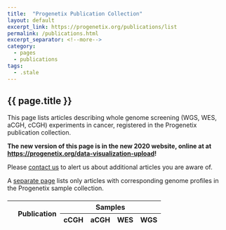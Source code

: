 ```yaml
---
title:  "Progenetix Publication Collection"
layout: default
excerpt_link: https://progenetix.org/publications/list
permalink: /publications.html
excerpt_separator: <!--more-->
category:
  - pages
  - publications
tags:
  - .stale
---
```


## {{ page.title }}

This page lists articles describing whole genome screening (WGS, WES, aCGH, cCGH) experiments in cancer, registered in the Progenetix publication collection.

<!--more-->

**The new version of this page is in the new 2020 website, online at
at <https://progenetix.org/data-visualization-upload>!**

Please [contact us](mailto:contact@progenetix.org) to alert us about additional articles you are aware of.

A [separate page](/publications-pgxdata.html) lists only articles with corresponding genome profiles in the Progenetix sample collection.

<script type="text/javascript">
  var publication_filters = "counts.genomes:>0";
</script>

<script type="text/javascript" src="/assets/js/datatables.min.js"></script>
<script type="text/javascript" src="/assets/js/dataTables.pageResize.min.js"></script>
<script type="text/javascript" src="/assets/js/pgxjs/publication-table.js"></script>
<link rel="stylesheet" href="/assets/css/datatables.min.css">

<div id="filter-note" style="margin-bottom: 20px;"> </div>

<table id="progenetix-publication-table" class="compact stripe small hover" style="" >
<thead>
	<tr>
		<th rowspan="2"></th>
		<th rowspan="2">Publication</th>
		<th colspan="4">Samples</th>
	</tr>
	<tr>
		<th>cCGH</th>
		<th>aCGH</th>
		<th>WES</th>
		<th>WGS</th>
	</tr>
</thead>

</table>
